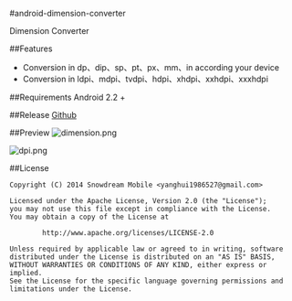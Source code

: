 #android-dimension-converter

Dimension Converter

##Features
* Conversion in dp、dip、sp、pt、px、mm、in according your device
* Conversion in ldpi、mdpi、tvdpi、hdpi、xhdpi、xxhdpi、xxxhdpi

##Requirements
Android 2.2 +

##Release
[Github](https://github.com/snowdream/android-dimension-converter/releases/download/0.0.1/dimension-converter-v0.0.1-release.apk)

##Preview
![dimension.png](https://raw.githubusercontent.com/snowdream/android-dimension-converter/master/docs/preview/dimension.png "dimension.png")

![dpi.png](https://raw.githubusercontent.com/snowdream/android-dimension-converter/master/docs/preview/dpi.png "dpi.png")

##License
```
Copyright (C) 2014 Snowdream Mobile <yanghui1986527@gmail.com>

Licensed under the Apache License, Version 2.0 (the "License");
you may not use this file except in compliance with the License.
You may obtain a copy of the License at

        http://www.apache.org/licenses/LICENSE-2.0

Unless required by applicable law or agreed to in writing, software
distributed under the License is distributed on an "AS IS" BASIS,
WITHOUT WARRANTIES OR CONDITIONS OF ANY KIND, either express or implied.
See the License for the specific language governing permissions and
limitations under the License.
```